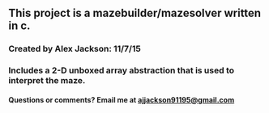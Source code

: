 ## This project is a mazebuilder/mazesolver written in c.
### Created by Alex Jackson: 11/7/15

### Includes a 2-D unboxed array abstraction that is used to interpret the maze.

#### Questions or comments? Email me at ajjackson91195@gmail.com
